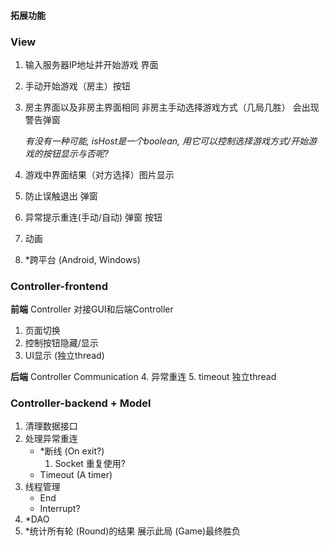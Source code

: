#### 拓展功能

### **View**

1. 输入服务器IP地址并开始游戏 界面

2. 手动开始游戏（房主）按钮

3. 房主界面以及非房主界面相同 非房主手动选择游戏方式（几局几胜） 会出现警告弹窗

   *有没有一种可能, isHost是一个boolean, 用它可以控制选择游戏方式/开始游戏的按钮显示与否呢?*

4. 游戏中界面结果（对方选择）图片显示

5. 防止误触退出 弹窗

6. 异常提示重连(手动/自动) 弹窗 按钮

7. 动画

8.  *跨平台 (Android, Windows)

### **Controller-frontend**

**前端** Controller 对接GUI和后端Controller

1. 页面切换
2. 控制按钮隐藏/显示
3. UI显示 (独立thread)


**后端** Controller Communication
4. 异常重连
5. timeout 独立thread



### **Controller-backend** + **Model**

1. 清理数据接口
2. 处理异常重连
   - *断线 (On exit?)
     1. Socket 重复使用?
   - Timeout (A timer)
3. 线程管理
   - End
   - Interrupt?
4. *DAO
5. *统计所有轮 (Round)的结果 展示此局 (Game)最终胜负

